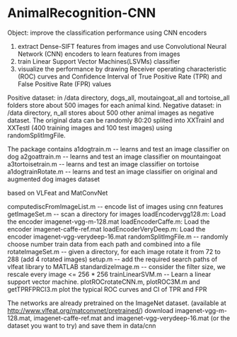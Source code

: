 # AnimalRecognition-CNN

Object: improve the classification performance using CNN encoders

1) extract Dense-SIFT features from images and use Convolutional Neural Network (CNN) encoders to learn features from images
2) train Linear Support Vector Machines(LSVMs) classifier
3) visualize the performance by drawing Receiver operating characteristic (ROC) curves and Confidence Interval of True Positive Rate (TPR) and False Positive Rate (FPR) values

Positive dataset: in /data directory, dogs_all, moutaingoat_all and tortoise_all folders store about 500 images for each animal kind.
Negative dataset: in /data directory, n_all stores about 500 other animal images as negative dataset.
The original data can be randomly 80:20 splited into XXTrainI and XXTestI (400 training images and 100 test images) using randomSplitImgFile. 

The package contains 
a1dogtrain.m -- learns and test an image classifier on dog
a2goattrain.m -- learns and test an image classifier on mountaingoat
a3tortoisetrain.m -- learns and test an image classifier on tortoise
a1dogtrainRotate.m -- learns and test an image classifier on original and augmented dog images dataset

based on VLFeat and MatConvNet 

computediscFromImageList.m -- encode list of images using cnn features  
getImageSet.m -- scan a directory for images
loadEncodervgg128.m: Load the encoder imagenet-vgg-m-128.mat
loadEncoderCaffe.m: Load the encoder imagenet-caffe-ref.mat
loadEncoderVeryDeep.m: Load the encoder imagenet-vgg-verydeep-16.mat
randomSplitImgFile.m -- randomly choose number train data from each path and combined into a file
rotateImageSet.m -- given a directory, for each image rotate it from 72 to 288 (add 4 rotated images) 
setup.m -- add the required search paths of vlfeat library to MATLAB
standardizeImage.m -- consider the filter size, we rescale every image <= 256 * 256 
trainLinearSVM.m -- Learn a linear support vector machine.
plotROCrotateCNN.m, plotROC3M.m and getTPRFPRCI3.m plot the typical ROC curves and CI of TPR and FPR

The networks are already pretrained on the ImageNet dataset. (available at http://www.vlfeat.org/matconvnet/pretrained/) 
download imagenet-vgg-m-128.mat, imagenet-caffe-ref.mat and imagenet-vgg-verydeep-16.mat (or the dataset you want to try) and save them in data/cnn